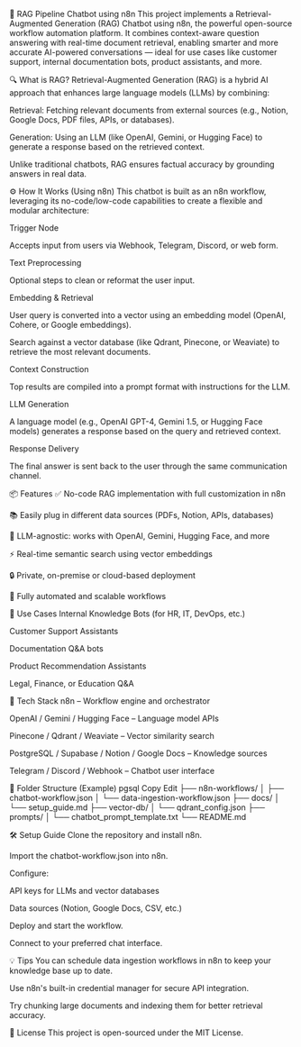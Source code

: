 🧠 RAG Pipeline Chatbot using n8n
This project implements a Retrieval-Augmented Generation (RAG) Chatbot using n8n, the powerful open-source workflow automation platform. It combines context-aware question answering with real-time document retrieval, enabling smarter and more accurate AI-powered conversations — ideal for use cases like customer support, internal documentation bots, product assistants, and more.

🔍 What is RAG?
Retrieval-Augmented Generation (RAG) is a hybrid AI approach that enhances large language models (LLMs) by combining:

Retrieval: Fetching relevant documents from external sources (e.g., Notion, Google Docs, PDF files, APIs, or databases).

Generation: Using an LLM (like OpenAI, Gemini, or Hugging Face) to generate a response based on the retrieved context.

Unlike traditional chatbots, RAG ensures factual accuracy by grounding answers in real data.

⚙️ How It Works (Using n8n)
This chatbot is built as an n8n workflow, leveraging its no-code/low-code capabilities to create a flexible and modular architecture:

Trigger Node

Accepts input from users via Webhook, Telegram, Discord, or web form.

Text Preprocessing

Optional steps to clean or reformat the user input.

Embedding & Retrieval

User query is converted into a vector using an embedding model (OpenAI, Cohere, or Google embeddings).

Search against a vector database (like Qdrant, Pinecone, or Weaviate) to retrieve the most relevant documents.

Context Construction

Top results are compiled into a prompt format with instructions for the LLM.

LLM Generation

A language model (e.g., OpenAI GPT-4, Gemini 1.5, or Hugging Face models) generates a response based on the query and retrieved context.

Response Delivery

The final answer is sent back to the user through the same communication channel.

📦 Features
✅ No-code RAG implementation with full customization in n8n

📚 Easily plug in different data sources (PDFs, Notion, APIs, databases)

🧠 LLM-agnostic: works with OpenAI, Gemini, Hugging Face, and more

⚡ Real-time semantic search using vector embeddings

🔒 Private, on-premise or cloud-based deployment

🔄 Fully automated and scalable workflows

🚀 Use Cases
Internal Knowledge Bots (for HR, IT, DevOps, etc.)

Customer Support Assistants

Documentation Q&A bots

Product Recommendation Assistants

Legal, Finance, or Education Q&A

🧱 Tech Stack
n8n – Workflow engine and orchestrator

OpenAI / Gemini / Hugging Face – Language model APIs

Pinecone / Qdrant / Weaviate – Vector similarity search

PostgreSQL / Supabase / Notion / Google Docs – Knowledge sources

Telegram / Discord / Webhook – Chatbot user interface

📁 Folder Structure (Example)
pgsql
Copy
Edit
├── n8n-workflows/
│   ├── chatbot-workflow.json
│   └── data-ingestion-workflow.json
├── docs/
│   └── setup_guide.md
├── vector-db/
│   └── qdrant_config.json
├── prompts/
│   └── chatbot_prompt_template.txt
└── README.md

🛠️ Setup Guide
Clone the repository and install n8n.

Import the chatbot-workflow.json into n8n.

Configure:

API keys for LLMs and vector databases

Data sources (Notion, Google Docs, CSV, etc.)

Deploy and start the workflow.

Connect to your preferred chat interface.

💡 Tips
You can schedule data ingestion workflows in n8n to keep your knowledge base up to date.

Use n8n's built-in credential manager for secure API integration.

Try chunking large documents and indexing them for better retrieval accuracy.

📜 License
This project is open-sourced under the MIT License.
